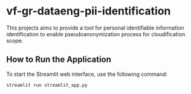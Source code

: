 # vf-gr-dataeng-pii-identification

This projects aims to provide a tool for personal identifiable information identification to enable pseudoanonymization process for cloudification scope.

## **How to Run the Application**

To start the Streamlit web interface, use the following command:

```bash
streamlit run streamlit_app.py
```
